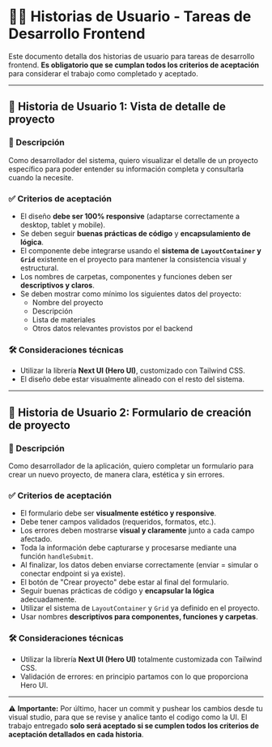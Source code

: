 # 🧑‍💻 Historias de Usuario - Tareas de Desarrollo Frontend

Este documento detalla dos historias de usuario para tareas de desarrollo frontend. **Es obligatorio que se cumplan todos los criterios de aceptación** para considerar el trabajo como completado y aceptado.

---

## 🧩 Historia de Usuario 1: Vista de detalle de proyecto

### 📄 Descripción

Como desarrollador del sistema, quiero visualizar el detalle de un proyecto específico para poder entender su información completa y consultarla cuando la necesite.

### ✅ Criterios de aceptación

- El diseño **debe ser 100% responsive** (adaptarse correctamente a desktop, tablet y mobile).
- Se deben seguir **buenas prácticas de código** y **encapsulamiento de lógica**.
- El componente debe integrarse usando el **sistema de `LayoutContainer` y `Grid`** existente en el proyecto para mantener la consistencia visual y estructural.
- Los nombres de carpetas, componentes y funciones deben ser **descriptivos y claros**.
- Se deben mostrar como mínimo los siguientes datos del proyecto:
  - Nombre del proyecto
  - Descripción
  - Lista de materiales
  - Otros datos relevantes provistos por el backend

### 🛠️ Consideraciones técnicas

- Utilizar la librería **Next UI (Hero UI)**, customizado con Tailwind CSS.
- El diseño debe estar visualmente alineado con el resto del sistema.

---

## 🧩 Historia de Usuario 2: Formulario de creación de proyecto

### 📄 Descripción

Como desarrollador de la aplicación, quiero completar un formulario para crear un nuevo proyecto, de manera clara, estética y sin errores.

### ✅ Criterios de aceptación

- El formulario debe ser **visualmente estético y responsive**.
- Debe tener campos validados (requeridos, formatos, etc.).
- Los errores deben mostrarse **visual y claramente** junto a cada campo afectado.
- Toda la información debe capturarse y procesarse mediante una función `handleSubmit`.
- Al finalizar, los datos deben enviarse correctamente (enviar = simular o conectar endpoint si ya existe).
- El botón de "Crear proyecto" debe estar al final del formulario.
- Seguir buenas prácticas de código y **encapsular la lógica** adecuadamente.
- Utilizar el sistema de `LayoutContainer` y `Grid` ya definido en el proyecto.
- Usar nombres **descriptivos para componentes, funciones y carpetas**.

### 🛠️ Consideraciones técnicas

- Utilizar la librería **Next UI (Hero UI)** totalmente customizada con Tailwind CSS.
- Validación de errores: en principio partamos con lo que proporciona Hero UI.

---

⚠️ **Importante:** Por último, hacer un commit y pushear los cambios desde tu visual studio, para que se revise y analice tanto el codigo como la UI. El trabajo entregado **solo será aceptado si se cumplen todos los criterios de aceptación detallados en cada historia**.

